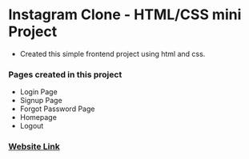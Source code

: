 # Instagram Clone - HTML/CSS mini Project

- Created this simple frontend project using html and css.

### Pages created in this project

- Login Page
- Signup Page
- Forgot Password Page
- Homepage
- Logout

### [Website Link](https://inatagram-clone-pman47.vercel.app/)
